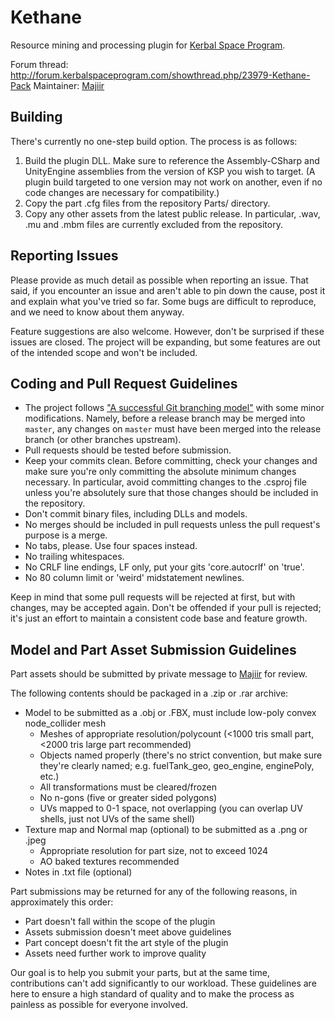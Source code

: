 ﻿Kethane
=======

Resource mining and processing plugin for [Kerbal Space Program](http://www.kerbalspaceprogram.com/).

Forum thread: http://forum.kerbalspaceprogram.com/showthread.php/23979-Kethane-Pack
Maintainer: [Majiir](http://forum.kerbalspaceprogram.com/member.php/7556-Majiir)

Building
--------

There's currently no one-step build option. The process is as follows:

1. Build the plugin DLL. Make sure to reference the Assembly-CSharp and UnityEngine assemblies from the version of KSP you wish to target. (A plugin build targeted to one version may not work on another, even if no code changes are necessary for compatibility.)
2. Copy the part .cfg files from the repository Parts/ directory.
3. Copy any other assets from the latest public release. In particular, .wav, .mu and .mbm files are currently excluded from the repository.

Reporting Issues
----------------

Please provide as much detail as possible when reporting an issue. That said, if you encounter an issue and aren't able to pin down the cause, post it and explain what you've tried so far. Some bugs are difficult to reproduce, and we need to know about them anyway.

Feature suggestions are also welcome. However, don't be surprised if these issues are closed. The project will be expanding, but some features are out of the intended scope and won't be included.

Coding and Pull Request Guidelines
----------------------------------

- The project follows ["A successful Git branching model"](http://nvie.com/posts/a-successful-git-branching-model/) with some minor modifications. Namely, before a release branch may be merged into `master`, any changes on `master` must have been merged into the release branch (or other branches upstream).
- Pull requests should be tested before submission.
- Keep your commits clean. Before committing, check your changes and make sure you're only committing the absolute minimum changes necessary. In particular, avoid committing changes to the .csproj file unless you're absolutely sure that those changes should be included in the repository.
- Don't commit binary files, including DLLs and models.
- No merges should be included in pull requests unless the pull request's purpose is a merge.
- No tabs, please. Use four spaces instead.
- No trailing whitespaces.
- No CRLF line endings, LF only, put your gits 'core.autocrlf' on 'true'.
- No 80 column limit or 'weird' midstatement newlines.

Keep in mind that some pull requests will be rejected at first, but with changes, may be accepted again. Don't be offended if your pull is rejected; it's just an effort to maintain a consistent code base and feature growth.

Model and Part Asset Submission Guidelines
------------------------------------------

Part assets should be submitted by private message to [Majiir](http://forum.kerbalspaceprogram.com/member.php/7556-Majiir) for review.

The following contents should be packaged in a .zip or .rar archive:

- Model to be submitted as a .obj or .FBX, must include low-poly convex node_collider mesh
    - Meshes of appropriate resolution/polycount (<1000 tris small part, <2000 tris large part recommended)
    - Objects named properly (there's no strict convention, but make sure they're clearly named; e.g. fuelTank_geo, geo_engine, enginePoly, etc.)
    - All transformations must be cleared/frozen
    - No n-gons (five or greater sided polygons)
    - UVs mapped to 0-1 space, not overlapping (you can overlap UV shells, just not UVs of the same shell)
- Texture map and Normal map (optional) to be submitted as a .png or .jpeg
    - Appropriate resolution for part size, not to exceed 1024
    - AO baked textures recommended
- Notes in .txt file (optional)

Part submissions may be returned for any of the following reasons, in approximately this order:

- Part doesn't fall within the scope of the plugin
- Assets submission doesn't meet above guidelines
- Part concept doesn't fit the art style of the plugin
- Assets need further work to improve quality

Our goal is to help you submit your parts, but at the same time, contributions can't add significantly to our workload. These guidelines are here to ensure a high standard of quality and to make the process as painless as possible for everyone involved.